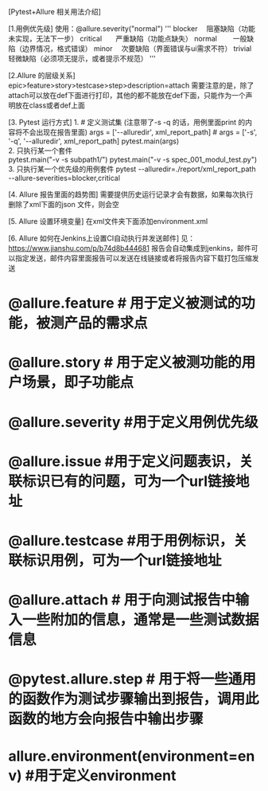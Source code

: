 [Pytest+Allure 相关用法介绍]

[1.用例优先级]
    使用：@allure.severity("normal")
    '''
    blocker　   阻塞缺陷（功能未实现，无法下一步）
    critical　　严重缺陷（功能点缺失）
    normal　　  一般缺陷（边界情况，格式错误）
    minor　     次要缺陷（界面错误与ui需求不符）
    trivial　　 轻微缺陷（必须项无提示，或者提示不规范）
    '''
    
[2.Allure 的层级关系]    
    epic>feature>story>testcase>step>description=attach
    需要注意的是，除了attach可以放在def下面进行打印，其他的都不能放在def下面，只能作为一个声明放在class或者def上面

[3. Pytest 运行方式]
    1. # 定义测试集 (注意带了-s -q 的话，用例里面print 的内容将不会出现在报告里面)
        args = ['--alluredir', xml_report_path]
        # args = ['-s', '-q', '--alluredir', xml_report_path]
        pytest.main(args)  
    2. 只执行某一个套件   
        pytest.main("-v -s subpath1/") 
        pytest.main("-v -s spec_001_modul_test.py")
    3. 只执行某一个优先级的用例套件
        pytest --alluredir=./report/xml_report_path --allure-severities=blocker,critical 
        
[4. Allure 报告里面的趋势图]
    需要提供历史运行记录才会有数据，如果每次执行删除了xml下面的json 文件，则会空
    
[5. Allure 设置环境变量]
    在xml文件夹下面添加environment.xml
     
[6. Allure 如何在Jenkins上设置CI自动执行并发送邮件]
    见： https://www.jianshu.com/p/b74d8b444681
    报告会自动集成到jenkins，邮件可以指定发送，邮件内容里面报告可以发送在线链接或者将报告内容下载打包压缩发送       


# @allure.feature # 用于定义被测试的功能，被测产品的需求点
# @allure.story # 用于定义被测功能的用户场景，即子功能点
# @allure.severity #用于定义用例优先级
# @allure.issue #用于定义问题表识，关联标识已有的问题，可为一个url链接地址
# @allure.testcase #用于用例标识，关联标识用例，可为一个url链接地址
# @allure.attach # 用于向测试报告中输入一些附加的信息，通常是一些测试数据信息
# @pytest.allure.step # 用于将一些通用的函数作为测试步骤输出到报告，调用此函数的地方会向报告中输出步骤
# allure.environment(environment=env) #用于定义environment          